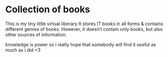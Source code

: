 # Collection of books 
This is my tiny little virtual liberary 
It stores IT books in all forms & contains different genres of books. 
However, it doesn’t contain only books, but also other sources of information.

knowledge is power so i really hope that somebody will find it useful as much as i did <3
